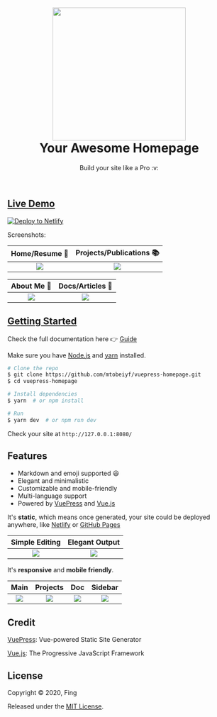 <h1 align="center">
  <a href="https://github.com/mtobeiyf/vuepress-homepage" title="Homepage">
    <img src="https://user-images.githubusercontent.com/5097752/39163721-4c79012c-47ae-11e8-842b-2af72f69cc2c.jpg" width="300px" alt="">
  </a>
  <br />
  Your Awesome Homepage
</h1>

<p align="center">
  Build your site like a Pro :v:
</p>

<p align="center">
  <img src="https://img.shields.io/badge/License-MIT-green.svg" alt="">
  <img src="https://img.shields.io/badge/PR-welcome-brightgreen.svg" alt="">
</p>

<h2>
  <a href="https://vuepress-homepage.netlify.com" target="_blank" title="Demo">
    Live Demo
  </a>
</h2>

[![Deploy to Netlify](https://www.netlify.com/img/deploy/button.svg)](https://app.netlify.com/start/deploy?repository=https://github.com/mtobeiyf/vuepress-homepage)

Screenshots:

| Home/Resume :newspaper: | Projects/Publications :books: |
| :---: | :---: |
| <img src="https://user-images.githubusercontent.com/5097752/71707796-8b275880-2dba-11ea-8db0-03172722c35d.png"/> | <img src="https://user-images.githubusercontent.com/5097752/71707797-8b275880-2dba-11ea-8239-c51f4bac6542.png"/> |

| About Me :raising_hand: | Docs/Articles :closed_book: |
| :---: | :---: |
| <img src="https://user-images.githubusercontent.com/5097752/71707795-8b275880-2dba-11ea-9440-987d542c560c.png"/> | <img src="https://user-images.githubusercontent.com/5097752/71707798-8b275880-2dba-11ea-9777-d9d64ac4ad45.png"/> |

<h2>
  <a href="https://vuepress-homepage.netlify.com/guide/" target="_blank" title="Getting Started">
    Getting Started
  </a>
</h2>

Check the full documentation here :point_right: [Guide](https://vuepress-homepage.netlify.com/guide/)

Make sure you have [Node.js](https://nodejs.org) and [yarn](https://yarnpkg.com) installed.

```bash
# Clone the repo
$ git clone https://github.com/mtobeiyf/vuepress-homepage.git
$ cd vuepress-homepage

# Install dependencies
$ yarn  # or npm install

# Run
$ yarn dev  # or npm run dev
```

Check your site at `http://127.0.0.1:8080/`

## Features

- Markdown and emoji supported :smiley:
- Elegant and minimalistic
- Customizable and mobile-friendly
- Multi-language support
- Powered by [VuePress](https://vuepress.vuejs.org/) and [Vue.js](https://vuejs.org/)

It's **static**, which means once generated, your site could be deployed anywhere, like [Netlify](https://www.netlify.com/) or [GitHub Pages]()

| Simple Editing | Elegant Output |
| :---: | :---: |
| <img src="https://user-images.githubusercontent.com/5097752/39165083-42470364-47b5-11e8-8e1b-e225e6cf4161.png"/> | <img src="https://user-images.githubusercontent.com/5097752/39165092-4af03422-47b5-11e8-986e-02bee0fe6979.jpg"/> |

It's **responsive** and **mobile friendly**.

| Main | Projects | Doc | Sidebar |
| :---: | :---: | :---: | :---: |
| <img src="https://user-images.githubusercontent.com/5097752/39163461-30a0e754-47ad-11e8-84ff-0c6716d6e937.jpg"/> | <img src="https://user-images.githubusercontent.com/5097752/39163230-2c917634-47ac-11e8-9c08-a87336c0bb02.jpg"/> | <img src="https://user-images.githubusercontent.com/5097752/39163235-32001436-47ac-11e8-8a80-f5aa1d639b82.png"/> | <img src="https://user-images.githubusercontent.com/5097752/39163238-368bfb5a-47ac-11e8-81b9-78a38af16dfe.jpg"/> |



## Credit

[VuePress](https://vuepress.vuejs.org/): Vue-powered Static Site Generator

[Vue.js](https://vuejs.org/): The Progressive JavaScript Framework

## License

Copyright © 2020, Fing

Released under the [MIT License](https://opensource.org/licenses/MIT).
